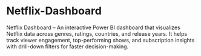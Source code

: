 # Netflix-Dashboard
Netflix Dashboard – An interactive Power BI dashboard that visualizes Netflix data across genres, ratings, countries, and release years. It helps track viewer engagement, top-performing shows, and subscription insights with drill-down filters for faster decision-making.
